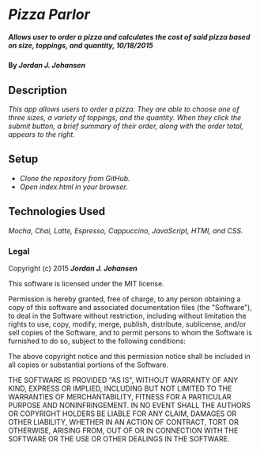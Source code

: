 # _Pizza Parlor_

##### _Allows user to order a pizza and calculates the cost of said pizza based on size, toppings, and quantity, 10/18/2015_

#### By _**Jordan J. Johansen**_

## Description

_This app allows users to order a pizza.  They are able to choose one of three sizes, a variety of toppings, and the quantity.  When they click the submit button, a brief summary of their order, along with the order total, appears to the right._

## Setup

* _Clone the repository from GitHub._
* _Open index.html in your browser._


## Technologies Used

_Mocha, Chai, Latte, Espresso, Cappuccino, JavaScript, HTMl, and CSS._

### Legal

Copyright (c) 2015 **_Jordan J. Johansen_**

This software is licensed under the MIT license.

Permission is hereby granted, free of charge, to any person obtaining a copy
of this software and associated documentation files (the "Software"), to deal
in the Software without restriction, including without limitation the rights
to use, copy, modify, merge, publish, distribute, sublicense, and/or sell
copies of the Software, and to permit persons to whom the Software is
furnished to do so, subject to the following conditions:

The above copyright notice and this permission notice shall be included in
all copies or substantial portions of the Software.

THE SOFTWARE IS PROVIDED "AS IS", WITHOUT WARRANTY OF ANY KIND, EXPRESS OR
IMPLIED, INCLUDING BUT NOT LIMITED TO THE WARRANTIES OF MERCHANTABILITY,
FITNESS FOR A PARTICULAR PURPOSE AND NONINFRINGEMENT. IN NO EVENT SHALL THE
AUTHORS OR COPYRIGHT HOLDERS BE LIABLE FOR ANY CLAIM, DAMAGES OR OTHER
LIABILITY, WHETHER IN AN ACTION OF CONTRACT, TORT OR OTHERWISE, ARISING FROM,
OUT OF OR IN CONNECTION WITH THE SOFTWARE OR THE USE OR OTHER DEALINGS IN
THE SOFTWARE.
